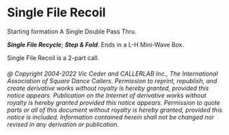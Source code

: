 
# Single File Recoil

Starting formation A Single Double Pass Thru.

***Single File Recycle***;
***Step & Fold***.
Ends in a L-H Mini-Wave Box.

Single File Recoil is a 2-part call.

###### @ Copyright 2004-2022 Vic Ceder and CALLERLAB Inc., The International Association of Square Dance Callers. Permission to reprint, republish, and create derivative works without royalty is hereby granted, provided this notice appears. Publication on the Internet of derivative works without royalty is hereby granted provided this notice appears. Permission to quote parts or all of this document without royalty is hereby granted, provided this notice is included. Information contained herein shall not be changed nor revised in any derivation or publication.
